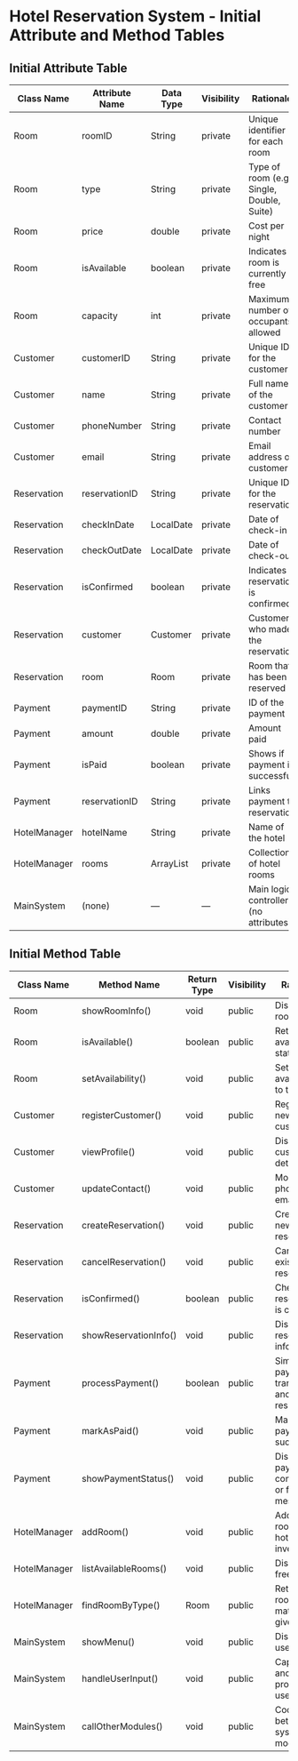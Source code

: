 
# Hotel Reservation System - Initial Attribute and Method Tables

## Initial Attribute Table

| Class Name    | Attribute Name | Data Type         | Visibility | Rationale                                  |
|---------------|----------------|-------------------|------------|---------------------------------------------|
| Room          | roomID         | String            | private    | Unique identifier for each room             |
| Room          | type           | String            | private    | Type of room (e.g., Single, Double, Suite)  |
| Room          | price          | double            | private    | Cost per night                              |
| Room          | isAvailable    | boolean           | private    | Indicates if room is currently free         |
| Room          | capacity       | int               | private    | Maximum number of occupants allowed         |
| Customer      | customerID     | String            | private    | Unique ID for the customer                  |
| Customer      | name           | String            | private    | Full name of the customer                   |
| Customer      | phoneNumber    | String            | private    | Contact number                              |
| Customer      | email          | String            | private    | Email address of customer                   |
| Reservation   | reservationID  | String            | private    | Unique ID for the reservation               |
| Reservation   | checkInDate    | LocalDate         | private    | Date of check-in                            |
| Reservation   | checkOutDate   | LocalDate         | private    | Date of check-out                           |
| Reservation   | isConfirmed    | boolean           | private    | Indicates if reservation is confirmed       |
| Reservation   | customer       | Customer          | private    | Customer who made the reservation           |
| Reservation   | room           | Room              | private    | Room that has been reserved                 |
| Payment       | paymentID      | String            | private    | ID of the payment                           |
| Payment       | amount         | double            | private    | Amount paid                                 |
| Payment       | isPaid         | boolean           | private    | Shows if payment is successful              |
| Payment       | reservationID  | String            | private    | Links payment to reservation                |
| HotelManager  | hotelName      | String            | private    | Name of the hotel                           |
| HotelManager  | rooms          | ArrayList<Room>   | private    | Collection of hotel rooms                   |
| MainSystem    | (none)         | —                 | —          | Main logic controller (no attributes)       |

## Initial Method Table

| Class Name    | Method Name           | Return Type | Visibility | Rationale                                             |
|---------------|------------------------|-------------|------------|--------------------------------------------------------|
| Room          | showRoomInfo()         | void        | public     | Displays room details                                 |
| Room          | isAvailable()          | boolean     | public     | Returns availability status                           |
| Room          | setAvailability()      | void        | public     | Sets availability to true/false                       |
| Customer      | registerCustomer()     | void        | public     | Registers a new customer                              |
| Customer      | viewProfile()          | void        | public     | Displays customer details                             |
| Customer      | updateContact()        | void        | public     | Modifies phone or email info                          |
| Reservation   | createReservation()    | void        | public     | Creates a new reservation                             |
| Reservation   | cancelReservation()    | void        | public     | Cancels an existing reservation                       |
| Reservation   | isConfirmed()          | boolean     | public     | Checks if reservation is confirmed                    |
| Reservation   | showReservationInfo()  | void        | public     | Displays reservation information                      |
| Payment       | processPayment()       | boolean     | public     | Simulates a payment transaction and returns result    |
| Payment       | markAsPaid()           | void        | public     | Marks the payment as successful                       |
| Payment       | showPaymentStatus()    | void        | public     | Displays payment confirmation or failure message      |
| HotelManager  | addRoom()              | void        | public     | Adds a room to the hotel inventory                    |
| HotelManager  | listAvailableRooms()   | void        | public     | Displays all free rooms                               |
| HotelManager  | findRoomByType()       | Room        | public     | Returns room object matching a given type             |
| MainSystem    | showMenu()             | void        | public     | Displays user options                                 |
| MainSystem    | handleUserInput()      | void        | public     | Captures and processes user input                     |
| MainSystem    | callOtherModules()     | void        | public     | Coordinates between system modules                    |
